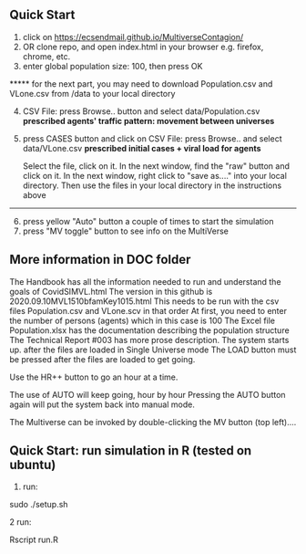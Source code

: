 ## Quick Start
1. click on https://ecsendmail.github.io/MultiverseContagion/
2. OR clone repo, and open index.html in your browser e.g. firefox, chrome, etc.
3. enter global population size: 100, then press OK

***** for the next part, you may need to download Population.csv and VLone.csv from /data to your local directory

4. CSV File: press Browse.. button and select data/Population.csv **prescribed agents' traffic pattern: movement between universes**
5. press CASES button and click on CSV File: press Browse.. and select data/VLone.csv **prescribed initial cases + viral load for agents**

      Select the file, click on it. 
      In the next window, find the "raw" button and click on it. 
      In the next window, right click to "save as...." into your local directory. 
      Then use the files in your local directory in the instructions above
      
******

6. press yellow "Auto" button a couple of times to start the simulation
7. press "MV toggle" button to see info on the MultiVerse

## More information in DOC folder
The Handbook has all the information needed to run and understand the goals of CovidSIMVL.html
The version in this github is 2020.09.10MVL1510bfamKey1015.html
This needs to be run with the csv files Population.csv and VLone.scv in that order
At first, you need to enter the number of persons (agents) which in this case is 100
The Excel file Population.xlsx has the documentation describing the population structure 
The Technical Report #003 has more prose description.
The system starts up. after the files are loaded in Single Universe mode
The LOAD button must be pressed after the files are loaded to get going.

Use the HR++ button to go an hour at a time.

The use of AUTO will keep going, hour by hour
Pressing the AUTO button again will put the system back into manual mode.

The Multiverse can be invoked by double-clicking the MV button (top left)....

## Quick Start: run simulation in R (tested on ubuntu)
1. run:

sudo ./setup.sh

2 run:

Rscript run.R
